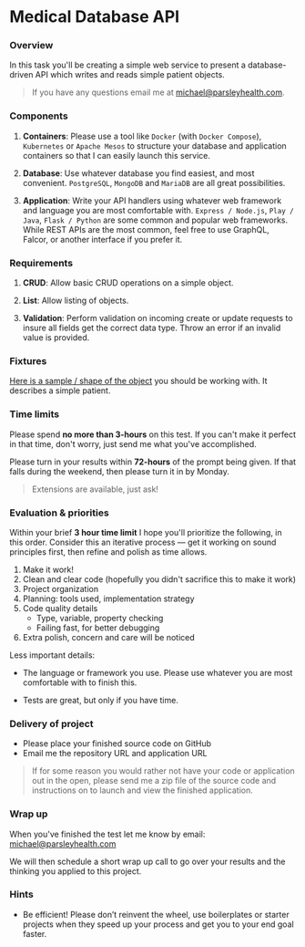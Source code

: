 # Medical Database API

### Overview

In this task you'll be creating a simple web service to present a
database-driven API which writes and reads simple patient objects.

> If you have any questions email me at michael@parsleyhealth.com.

### Components

1.  **Containers**: Please use a tool like `Docker` (with `Docker Compose`),
    `Kubernetes` or `Apache Mesos` to structure your database and application
    containers so that I can easily launch this service.

2.  **Database**: Use whatever database you find easiest, and most convenient.
    `PostgreSQL`, `MongoDB` and `MariaDB` are all great possibilities.

3.  **Application**: Write your API handlers using whatever web framework and
    language you are most comfortable with. `Express / Node.js`, `Play / Java`,
    `Flask / Python` are some common and popular web frameworks. While REST APIs
    are the most common, feel free to use GraphQL, Falcor, or another interface
    if you prefer it.

### Requirements

1.  **CRUD**: Allow basic CRUD operations on a simple object.

2.  **List**: Allow listing of objects.

3.  **Validation**: Perform validation on incoming create or update requests to
    insure all fields get the correct data type. Throw an error if an invalid
    value is provided.

### Fixtures

[Here is a sample / shape of the object](fixtures.md) you should be working
with. It describes a simple patient.

### Time limits

Please spend **no more than 3-hours** on this test. If you can't make it perfect
in that time, don't worry, just send me what you've accomplished.

Please turn in your results within **72-hours** of the prompt being given. If
that falls during the weekend, then please turn it in by Monday.

> Extensions are available, just ask!

### Evaluation & priorities

Within your brief **3 hour time limit** I hope you'll prioritize the following,
in this order. Consider this an iterative process — get it working on sound
principles first, then refine and polish as time allows.

1.  Make it work!
2.  Clean and clear code (hopefully you didn't sacrifice this to make it work)
3.  Project organization
4.  Planning: tools used, implementation strategy
5.  Code quality details
    * Type, variable, property checking
    * Failing fast, for better debugging
6.  Extra polish, concern and care will be noticed

Less important details:

* The language or framework you use. Please use whatever you are most
  comfortable with to finish this.

* Tests are great, but only if you have time.

### Delivery of project

* Please place your finished source code on GitHub
* Email me the repository URL and application URL

> If for some reason you would rather not have your code or application out in
> the open, please send me a zip file of the source code and instructions on to
> launch and view the finished application.

### Wrap up

When you've finished the test let me know by email: michael@parsleyhealth.com

We will then schedule a short wrap up call to go over your results and the
thinking you applied to this project.

### Hints

* Be efficient! Please don’t reinvent the wheel, use boilerplates or starter
  projects when they speed up your process and get you to your end goal faster.
